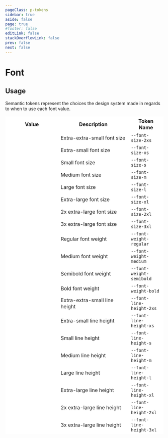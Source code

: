 ```yaml
---
pageClass: p-tokens
sidebar: true
aside: false
page: true
#footer: false
editLink: false
stackOverflowLink: false
prev: false
next: false
---
```


<script setup lang="ts">
import SwagTokensFontPreview from '../components/tokens/SwagTokensFontPreview.vue';
</script>

# Font

## Usage

Semantic tokens represent the choices the design system made in regards to when to use each font value.

| Value                                          | Description                   | Token Name               |
| ---------------------------------------------- | ----------------------------- | ------------------------ |
| <SwagTokensFontPreview fontSize="0.75rem"/>    | Extra-extra-small font size   | `--font-size-2xs`        |
| <SwagTokensFontPreview fontSize="0.875rem"/>   | Extra-small font size         | `--font-size-xs`         |
| <SwagTokensFontPreview fontSize="1rem"/>       | Small font size               | `--font-size-s`          |
| <SwagTokensFontPreview fontSize="1.125rem"/>   | Medium font size              | `--font-size-m`          |
| <SwagTokensFontPreview fontSize="1.25rem"/>    | Large font size               | `--font-size-l`          |
| <SwagTokensFontPreview fontSize="1.5rem"/>     | Extra-large font size         | `--font-size-xl`         |
| <SwagTokensFontPreview fontSize="1.75rem"/>    | 2x extra-large font size      | `--font-size-2xl`        |
| <SwagTokensFontPreview fontSize="2rem"/>       | 3x extra-large font size      | `--font-size-3xl`        |
| <SwagTokensFontPreview fontWeight="400"/>      | Regular font weight           | `--font-weight-regular`  |
| <SwagTokensFontPreview fontWeight="500"/>      | Medium font weight            | `--font-weight-medium`   |
| <SwagTokensFontPreview fontWeight="600"/>      | Semibold font weight          | `--font-weight-semibold` |
| <SwagTokensFontPreview fontWeight="700"/>      | Bold font weight              | `--font-weight-bold`     |
| <SwagTokensFontPreview lineHeight="1.125rem"/> | Extra-extra-small line height | `--font-line-height-2xs` |
| <SwagTokensFontPreview lineHeight="1.375rem"/> | Extra-small line height       | `--font-line-height-xs`  |
| <SwagTokensFontPreview lineHeight="1.625rem"/> | Small line height             | `--font-line-height-s`   |
| <SwagTokensFontPreview lineHeight="1.75rem"/>  | Medium line height            | `--font-line-height-m`   |
| <SwagTokensFontPreview lineHeight="1.875rem"/> | Large line height             | `--font-line-height-l`   |
| <SwagTokensFontPreview lineHeight="2rem"/>     | Extra-large line height       | `--font-line-height-xl`  |
| <SwagTokensFontPreview lineHeight="2.25rem"/>  | 2x extra-large line height    | `--font-line-height-2xl` |
| <SwagTokensFontPreview lineHeight="2.5rem"/>   | 3x extra-large line height    | `--font-line-height-3xl` |

<style scoped>
table {
  width: 100%;
  border-collapse: collapse;
  border: white !important;
  margin-bottom: 100px;
}

th {
  border: white !important;
  background: white !important;
  border-bottom: rgb(224,230,235) !important;
}

tr {
  background: white !important;
  border: 1px solid white !important;
}

td {
  border-left: white !important;
  border-right: white !important;
}

td:first-child {
  width: 30% !important;
}

td:nth-child(2) {
  width: 40% !important;
}

td:last-child {
  width: 20% !important;
}
</style>
